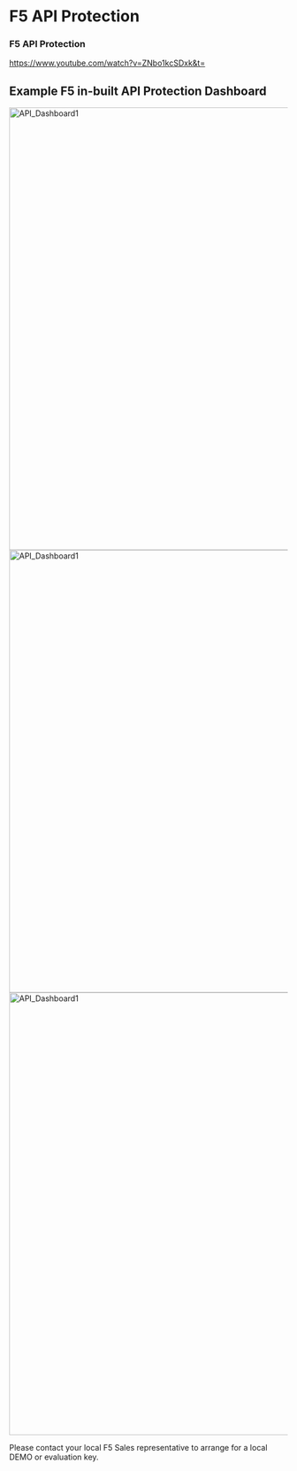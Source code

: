 # F5 API Protection

### F5 API Protection
https://www.youtube.com/watch?v=ZNbo1kcSDxk&t=


## Example F5 in-built API Protection Dashboard
<img src=https://github.com/fbchan/api-protect-gw-sidecar/blob/master/01-api-protection/F5-API-P-01.png alt="API_Dashboard1" width=800>


<img src=https://github.com/fbchan/api-protect-gw-sidecar/blob/master/01-api-protection/F5-API-P-02.png alt="API_Dashboard1" width=800>


<img src=https://github.com/fbchan/api-protect-gw-sidecar/blob/master/01-api-protection/F5-API-P-03.png alt="API_Dashboard1" width=800>

Please contact your local F5 Sales representative to arrange for a local DEMO or evaluation key.